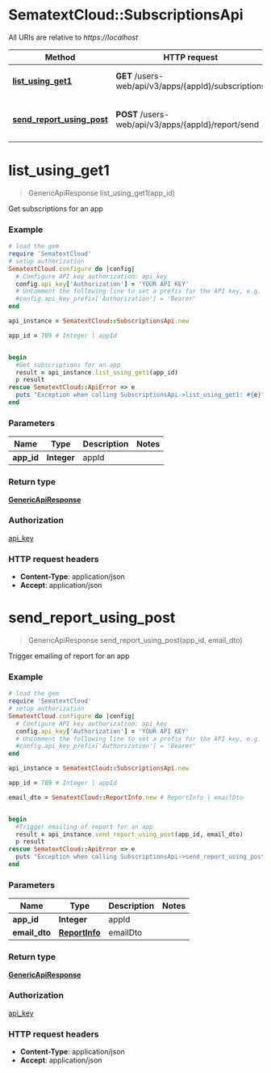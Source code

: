# SematextCloud::SubscriptionsApi

All URIs are relative to *https://localhost*

Method | HTTP request | Description
------------- | ------------- | -------------
[**list_using_get1**](SubscriptionsApi.md#list_using_get1) | **GET** /users-web/api/v3/apps/{appId}/subscriptions | Get subscriptions for an app
[**send_report_using_post**](SubscriptionsApi.md#send_report_using_post) | **POST** /users-web/api/v3/apps/{appId}/report/send | Trigger emailing of report for an app


# **list_using_get1**
> GenericApiResponse list_using_get1(app_id)

Get subscriptions for an app

### Example
```ruby
# load the gem
require 'SematextCloud'
# setup authorization
SematextCloud.configure do |config|
  # Configure API key authorization: api_key
  config.api_key['Authorization'] = 'YOUR API KEY'
  # Uncomment the following line to set a prefix for the API key, e.g. 'Bearer' (defaults to nil)
  #config.api_key_prefix['Authorization'] = 'Bearer'
end

api_instance = SematextCloud::SubscriptionsApi.new

app_id = 789 # Integer | appId


begin
  #Get subscriptions for an app
  result = api_instance.list_using_get1(app_id)
  p result
rescue SematextCloud::ApiError => e
  puts "Exception when calling SubscriptionsApi->list_using_get1: #{e}"
end
```

### Parameters

Name | Type | Description  | Notes
------------- | ------------- | ------------- | -------------
 **app_id** | **Integer**| appId |

### Return type

[**GenericApiResponse**](GenericApiResponse.md)

### Authorization

[api_key](../README.md#api_key)

### HTTP request headers

 - **Content-Type**: application/json
 - **Accept**: application/json



# **send_report_using_post**
> GenericApiResponse send_report_using_post(app_id, email_dto)

Trigger emailing of report for an app

### Example
```ruby
# load the gem
require 'SematextCloud'
# setup authorization
SematextCloud.configure do |config|
  # Configure API key authorization: api_key
  config.api_key['Authorization'] = 'YOUR API KEY'
  # Uncomment the following line to set a prefix for the API key, e.g. 'Bearer' (defaults to nil)
  #config.api_key_prefix['Authorization'] = 'Bearer'
end

api_instance = SematextCloud::SubscriptionsApi.new

app_id = 789 # Integer | appId

email_dto = SematextCloud::ReportInfo.new # ReportInfo | emailDto


begin
  #Trigger emailing of report for an app
  result = api_instance.send_report_using_post(app_id, email_dto)
  p result
rescue SematextCloud::ApiError => e
  puts "Exception when calling SubscriptionsApi->send_report_using_post: #{e}"
end
```

### Parameters

Name | Type | Description  | Notes
------------- | ------------- | ------------- | -------------
 **app_id** | **Integer**| appId |
 **email_dto** | [**ReportInfo**](ReportInfo.md)| emailDto |

### Return type

[**GenericApiResponse**](GenericApiResponse.md)

### Authorization

[api_key](../README.md#api_key)

### HTTP request headers

 - **Content-Type**: application/json
 - **Accept**: application/json

